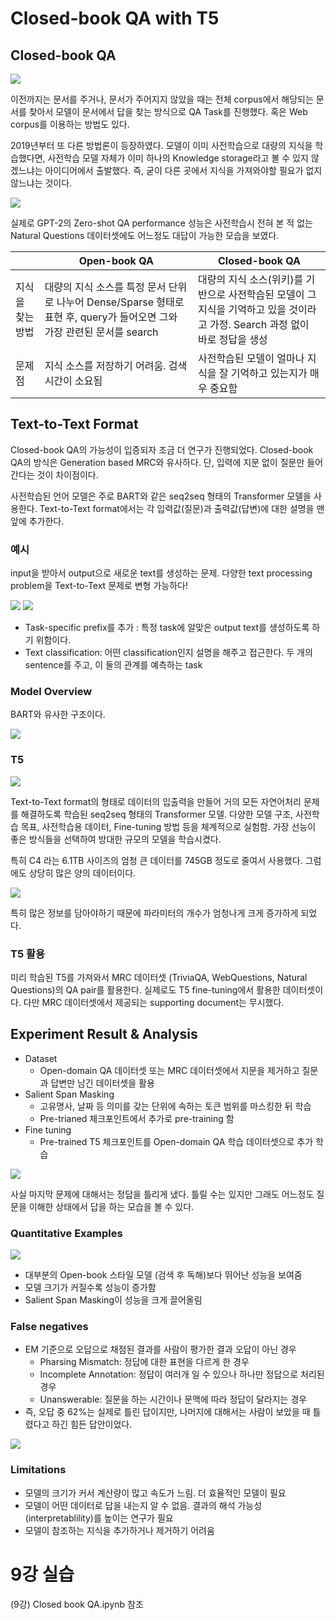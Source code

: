 # Closed-book QA with T5

## Closed-book QA

![](007.png)

이전까지는 문서를 주거나, 문서가 주어지지 않았을 때는 전체 corpus에서 해당되는 문서를 찾아서 모델이 문서에서 답을 찾는 방식으로 QA Task를 진행했다. 혹은 Web corpus를 이용하는 방법도 있다.

2019년부터 또 다른 방법론이 등장하였다. 모델이 이미 사전학습으로 대량의 지식을 학습했다면, 사전학습 모델 자체가 이미 하나의 Knowledge storage라고 볼 수 있지 않겠느냐는 아이디어에서 출발했다. 즉, 굳이 다른 곳에서 지식을 가져와야할 필요가 없지 않느냐는 것이다.

![](008.png)

실제로 GPT-2의 Zero-shot QA performance 성능은 사전학습시 전혀 본 적 없는 Natural Questions 데이터셋에도 어느정도 대답이 가능한 모습을 보였다.

|                  | Open-book QA                                                                                                            | Closed-book QA                                                                                                               |
| ---------------- | ----------------------------------------------------------------------------------------------------------------------- | ---------------------------------------------------------------------------------------------------------------------------- |
| 지식을 찾는 방법 | 대량의 지식 소스를 특정 문서 단위로 나누어 Dense/Sparse 형태로 표현 후, query가 들어오면 그와 가장 관련된 문서를 search | 대량의 지식 소스(위키)를 기반으로 사전학습된 모델이 그 지식을 기억하고 있을 것이라고 가정. Search 과정 없이 바로 정답을 생성 |
| 문제점           | 지식 소스를 저장하기 어려움. 검색 시간이 소요됨                                                                         | 사전학습된 모델이 얼마나 지식을 잘 기억하고 있는지가 매우 중요함                                                             |

## Text-to-Text Format

Closed-book QA의 가능성이 입증되자 조금 더 연구가 진행되었다. Closed-book QA의 방식은 Generation based MRC와 유사하다. 단, 입력에 지문 없이 질문만 들어간다는 것이 차이점이다.

사전학습된 언어 모델은 주로 BART와 같은 seq2seq 형태의 Transformer 모델을 사용한다. Text-to-Text format에서는 각 입력값(질문)과 출력값(답변)에 대한 설명을 맨 앞에 추가한다.

### 예시

input을 받아서 output으로 새로운 text를 생성하는 문제. 다양한 text processing problem을 Text-to-Text 문제로 변형 가능하다!

![](009.png)
![](010.png)

- Task-specific prefix를 추가 : 특정 task에 알맞은 output text를 생성하도록 하기 위함이다.
- Text classification: 어떤 classification인지 설명을 해주고 접근한다. 두 개의 sentence를 주고, 이 둘의 관계를 예측하는 task

### Model Overview

BART와 유사한 구조이다.

![](011.png)

### T5

![](012.png)

Text-to-Text format의 형태로 데이터의 입출력을 만들어 거의 모든 자연어처리 문제를 해결하도록 학습된 seq2seq 형태의 Transformer 모델. 다양한 모델 구조, 사전학습 목표, 사전학습용 데이터, Fine-tuning 방법 등을 체계적으로 실험함. 가장 선능이 좋은 방식들을 선택하여 방대한 규모의 모델을 학습시켰다.

특히 C4 라는 6.1TB 사이즈의 엄청 큰 데이터를 745GB 정도로 줄여서 사용했다. 그럼에도 상당히 많은 양의 데이터이다.

![](013.png)

특히 많은 정보를 담아야하기 때문에 파라미터의 개수가 엄청나게 크게 증가하게 되었다.

### T5 활용

미리 학습된 T5를 가져와서 MRC 데이터셋 (TriviaQA, WebQuestions, Natural Questions)의 QA pair를 활용한다. 실제로도 T5 fine-tuning에서 활용한 데이터셋이다. 다만 MRC 데이터셋에서 제공되는 supporting document는 무시했다.

## Experiment Result & Analysis

- Dataset
  - Open-domain QA 데이터셋 또는 MRC 데이터셋에서 지문을 제거하고 질문과 답변만 남긴 데이터셋을 활용
- Salient Span Masking
  - 고유명사, 날짜 등 의미를 갖는 단위에 속하는 토큰 범위를 마스킹한 뒤 학습
  - Pre-trianed 체크포인트에서 추가로 pre-training 함
- Fine tuning
  - Pre-trained T5 체크포인트를 Open-domain QA 학습 데이터셋으로 추가 학습

![](014.png)

사실 마지막 문제에 대해서는 정답을 틀리게 냈다. 틀릴 수는 있지만 그래도 어느정도 질문을 이해한 상태에서 답을 하는 모습을 볼 수 있다.

### Quantitative Examples

![](015.png)

- 대부분의 Open-book 스타일 모델 (검색 후 독해)보다 뛰어난 성능을 보여줌
- 모델 크기가 커질수록 성능이 증가함
- Salient Span Masking이 성능을 크게 끌어올림

### False negatives

- EM 기준으로 오답으로 채점된 결과를 사람이 평가한 결과 오답이 아닌 경우
  - Pharsing Mismatch: 정답에 대한 표현을 다르게 한 경우
  - Incomplete Annotation: 정답이 여러개 일 수 있으나 하나만 정답으로 처리된 경우
  - Unanswerable: 질문을 하는 시간이나 문맥에 따라 정답이 달라지는 경우
- 즉, 오답 중 62%는 실제로 틀린 답이지만, 나머지에 대해서는 사람이 보았을 때 틀렸다고 하긴 힘든 답안이었다.

![](016.png)

### Limitations

- 모델의 크기가 커서 계산량이 많고 속도가 느림. 더 효율적인 모델이 필요
- 모델이 어떤 데이터로 답을 내는지 알 수 없음. 결과의 해석 가능성(interpretablility)를 높이는 연구가 필요
- 모델이 참조하는 지식을 추가하거나 제거하기 어려움

# 9강 실습

(9강) Closed book QA.ipynb 참조
